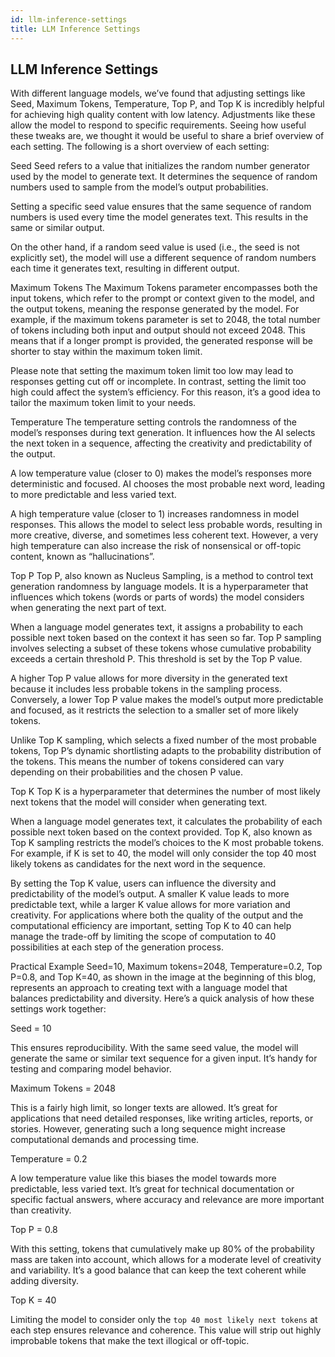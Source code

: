 ```yaml
---
id: llm-inference-settings
title: LLM Inference Settings
---
```


## LLM Inference Settings


With different language models, we’ve found that adjusting settings like Seed, Maximum Tokens, Temperature, Top P, and Top K is incredibly helpful for achieving high quality content with low latency. Adjustments like these allow the model to respond to specific requirements. Seeing how useful these tweaks are, we thought it would be useful to share a brief overview of each setting. The following is a short overview of each setting:

Seed
Seed refers to a value that initializes the random number generator used by the model to generate text. It determines the sequence of random numbers used to sample from the model’s output probabilities.

Setting a specific seed value ensures that the same sequence of random numbers is used every time the model generates text. This results in the same or similar output.

On the other hand, if a random seed value is used (i.e., the seed is not explicitly set), the model will use a different sequence of random numbers each time it generates text, resulting in different output.

Maximum Tokens
The Maximum Tokens parameter encompasses both the input tokens, which refer to the prompt or context given to the model, and the output tokens, meaning the response generated by the model. For example, if the maximum tokens parameter is set to 2048, the total number of tokens including both input and output should not exceed 2048. This means that if a longer prompt is provided, the generated response will be shorter to stay within the maximum token limit.

Please note that setting the maximum token limit too low may lead to responses getting cut off or incomplete. In contrast, setting the limit too high could affect the system’s efficiency. For this reason, it’s a good idea to tailor the maximum token limit to your needs.

Temperature
The temperature setting controls the randomness of the model’s responses during text generation. It influences how the AI selects the next token in a sequence, affecting the creativity and predictability of the output.

A low temperature value (closer to 0) makes the model’s responses more deterministic and focused. AI chooses the most probable next word, leading to more predictable and less varied text.

A high temperature value (closer to 1) increases randomness in model responses. This allows the model to select less probable words, resulting in more creative, diverse, and sometimes less coherent text. However, a very high temperature can also increase the risk of nonsensical or off-topic content, known as “hallucinations”.

Top P
Top P, also known as Nucleus Sampling, is a method to control text generation randomness by language models. It is a hyperparameter that influences which tokens (words or parts of words) the model considers when generating the next part of text.

When a language model generates text, it assigns a probability to each possible next token based on the context it has seen so far. Top P sampling involves selecting a subset of these tokens whose cumulative probability exceeds a certain threshold P. This threshold is set by the Top P value.

A higher Top P value allows for more diversity in the generated text because it includes less probable tokens in the sampling process. Conversely, a lower Top P value makes the model’s output more predictable and focused, as it restricts the selection to a smaller set of more likely tokens.

Unlike Top K sampling, which selects a fixed number of the most probable tokens, Top P’s dynamic shortlisting adapts to the probability distribution of the tokens. This means the number of tokens considered can vary depending on their probabilities and the chosen P value.

Top K
Top K is a hyperparameter that determines the number of most likely next tokens that the model will consider when generating text.

When a language model generates text, it calculates the probability of each possible next token based on the context provided. Top K, also known as Top K sampling restricts the model’s choices to the K most probable tokens. For example, if K is set to 40, the model will only consider the top 40 most likely tokens as candidates for the next word in the sequence.

By setting the Top K value, users can influence the diversity and predictability of the model’s output. A smaller K value leads to more predictable text, while a larger K value allows for more variation and creativity. For applications where both the quality of the output and the computational efficiency are important, setting Top K to 40 can help manage the trade-off by limiting the scope of computation to 40 possibilities at each step of the generation process.

Practical Example
Seed=10, Maximum tokens=2048, Temperature=0.2, Top P=0.8, and Top K=40, as shown in the image at the beginning of this blog, represents an approach to creating text with a language model that balances predictability and diversity. Here’s a quick analysis of how these settings work together:

Seed = 10

This ensures reproducibility. With the same seed value, the model will generate the same or similar text sequence for a given input. It’s handy for testing and comparing model behavior.

Maximum Tokens = 2048

This is a fairly high limit, so longer texts are allowed. It’s great for applications that need detailed responses, like writing articles, reports, or stories. However, generating such a long sequence might increase computational demands and processing time.

Temperature = 0.2

A low temperature value like this biases the model towards more predictable, less varied text. It’s great for technical documentation or specific factual answers, where accuracy and relevance are more important than creativity.

Top P = 0.8

With this setting, tokens that cumulatively make up 80% of the probability mass are taken into account, which allows for a moderate level of creativity and variability. It’s a good balance that can keep the text coherent while adding diversity.

Top K = 40

Limiting the model to consider only the `top 40 most likely next tokens` at each step ensures relevance and coherence. This value will strip out highly improbable tokens that make the text illogical or off-topic.